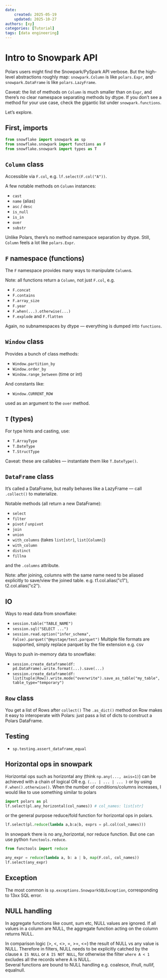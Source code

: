 ```yaml
---
date:
    created: 2025-05-19
    updated: 2025-10-27
authors: [xy]
categories: [Tutorial]
tags: [data engineering]
---
```


# Intro to Snowpark API

<!-- more -->

Polars users might find the Snowpark/PySpark API verbose.
But the high-level abstractions roughly map: `snowpark.Column` is like `polars.Expr`, and `snowpark.DataFrame` is like `polars.LazyFrame`.

Caveat: the list of methods on `Column` is much smaller than on `Expr`, and there’s no clear namespace separating methods by dtype.
If you don’t see a method for your use case, check the gigantic list under `snowpark.functions`.

Let’s explore.

## First, imports

```py
from snowflake import snowpark as sp
from snowflake.snowpark import functions as F
from snowflake.snowpark import types as T
```

## `Column` class

Accessible via `F.col`, e.g. `lf.select(F.col("A"))`.

A few notable methods on `Column` instances:

* `cast`
* `name` (alias)
* `asc` / `desc`
* `is_null`
* `is_in`
* `over`
* `substr`

Unlike Polars, there’s no method namespace separation by dtype.
Still, `Column` feels a lot like `polars.Expr`.

## `F` namespace (functions)

The `F` namespace provides many ways to manipulate `Column`s.

Note: all functions return a `Column`, not just `F.col`, e.g.

* `F.concat`
* `F.contains`
* `F.array_size`
* `F.year`
* `F.when(...).otherwise(...)`
* `F.explode` and `F.flatten`

Again, no subnamespaces by dtype — everything is dumped into `functions`.

## `Window` class

Provides a bunch of class methods:

* `Window.partition_by`
* `Window.order_by`
* `Window.range_between` (time or int)

And constants like:

* `Window.CURRENT_ROW`

used as an argument to the `over` method.

## `T` (types)

For type hints and casting, use:

* `T.ArrayType`
* `T.DateType`
* `T.StructType`

Caveat: these are callables — instantiate them like `T.DateType()`.

## `DataFrame` class

It’s called a DataFrame, but really behaves like a LazyFrame — call `.collect()` to materialize.

Notable methods (all return a new DataFrame):

* `select`
* `filter`
* `pivot` / `unpivot`
* `join`
* `union`
* `with_columns` (takes `list[str]`, `list[Column]`)
* `with_column`
* `distinct`
* `fillna`

and the `.columns` attribute.

Note: after joining, columns with the same name need to be aliased explicitly to save/view the joined table.
e.g. t1.col.alias("c1"), t2.col.alias("c2").  

## IO

Ways to read data from snowflake:

* `session.table("TABLE_NAME")` 
* `session.sql("SELECT ...")` 
* `session.read.option("infer_schema", False).parquet("@mystage/test.parquet")`  Multiple file formats are supported, simply replace parquet by the file extension e.g. csv

Ways to push in-memory data to snowflake: 

* `session.create_dataframe(df: pd.DataFrame).write.format(...).save(...)`
* `session.create_dataframe(df: list[tuple|Row]).write.mode("overwrite").save_as_table("my_table", table_type="temporary")`

## `Row` class

You get a list of Rows after `collect()`
The `.as_dict()` method on Row makes it easy to interoperate with Polars:
just pass a list of dicts to construct a Polars DataFrame.

## Testing

* `sp.testing.assert_dataframe_equal`

## Horizontal ops in snowpark

Horizontal ops such as horizontal any (think `np.any(..., axis=1)`) can be achieved with a chain of logical OR e.g.  `(... | ... | ... )`
or by using `F.when().otherwise()`. When the number of conditions/columns increases, I would like to use something similar to polars 

```py
import polars as pl
lf.select(pl.any_horizontal(col_names)) # col_names: list[str]
```

or the general purpose reduce/fold function for horizontal ops in polars. 

```py
lf.select(pl.reduce(lambda a,b:a|b, exprs = pl.col(col_names)))
```

In snowpark there is no any_horizontal, nor reduce function. 
But one can use python `functools.reduce`.

```py
from functools import reduce

any_expr = reduce(lambda a, b: a | b, map(F.col, col_names))
lf.select(any_expr)
```
## Exception

The most common is `sp.exceptions.SnowparkSQLException`, corresponding to 13xx SQL error.

## NULL handling

In aggregate functions like count, sum etc, NULL values are ignored. If all values in a column are NULL, the aggregate function acting on the column returns NULL.

In comparison logic (>, <, <>, =, >=, <=) the result of NULL vs any value is NULL. Therefore in filters, NULL needs to be explicitly catched by the clause `A IS NULL` or `A IS NOT NULL`, for otherwise the filter `where A < 1` excludes all the records where A is NULL.     
Several functions are bound to NULL handling e.g. coalesce, ifnull, nullif, equalnull.
